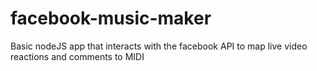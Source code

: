 # facebook-music-maker

Basic nodeJS app that interacts with the facebook API to map live video reactions and comments to MIDI